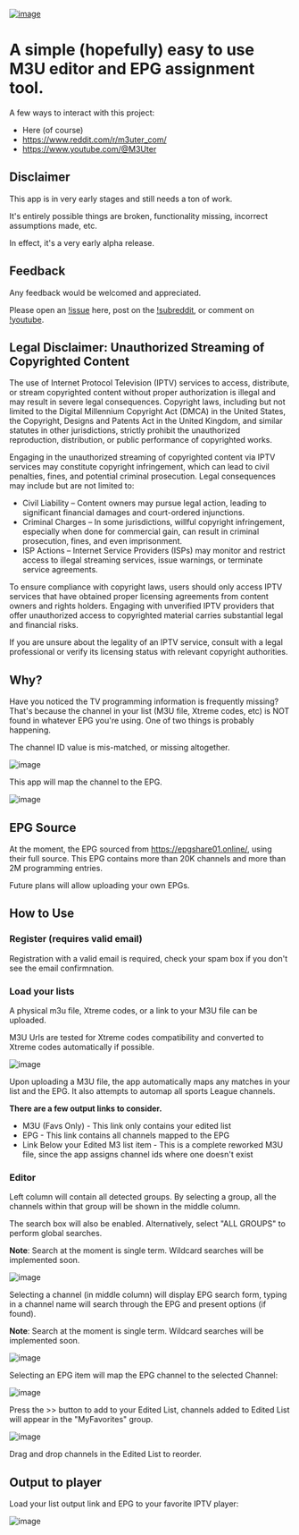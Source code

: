 [![image](https://github.com/user-attachments/assets/bde94e84-1db4-49d9-91e6-6939857a96e4)](https://app.m3uter.com/)

# A simple (hopefully) easy to use M3U editor and EPG assignment tool.

A few ways to interact with this project:
- Here (of course)
- https://www.reddit.com/r/m3uter_com/
- https://www.youtube.com/@M3Uter

## Disclaimer

This app is in very early stages and still needs a ton of work.

It's entirely possible things are broken, functionality missing, incorrect assumptions made, etc.  

In effect, it's a very early alpha release.

## Feedback

Any feedback would be welcomed and appreciated.

Please open an [!issue](https://github.com/m3uter/m3uter/issues) here, post on the [!subreddit](https://www.reddit.com/r/m3uter_com/), or comment on [!youtube](https://www.youtube.com/@M3Uter).

## Legal Disclaimer: Unauthorized Streaming of Copyrighted Content

The use of Internet Protocol Television (IPTV) services to access, distribute, or stream copyrighted content without proper authorization is illegal and may result in severe legal consequences. Copyright laws, including but not limited to the Digital Millennium Copyright Act (DMCA) in the United States, the Copyright, Designs and Patents Act in the United Kingdom, and similar statutes in other jurisdictions, strictly prohibit the unauthorized reproduction, distribution, or public performance of copyrighted works.

Engaging in the unauthorized streaming of copyrighted content via IPTV services may constitute copyright infringement, which can lead to civil penalties, fines, and potential criminal prosecution. Legal consequences may include but are not limited to:

- Civil Liability – Content owners may pursue legal action, leading to significant financial damages and court-ordered injunctions.
- Criminal Charges – In some jurisdictions, willful copyright infringement, especially when done for commercial gain, can result in criminal prosecution, fines, and even imprisonment.
- ISP Actions – Internet Service Providers (ISPs) may monitor and restrict access to illegal streaming services, issue warnings, or terminate service agreements.

To ensure compliance with copyright laws, users should only access IPTV services that have obtained proper licensing agreements from content owners and rights holders. Engaging with unverified IPTV providers that offer unauthorized access to copyrighted material carries substantial legal and financial risks.

If you are unsure about the legality of an IPTV service, consult with a legal professional or verify its licensing status with relevant copyright authorities.

## Why?

Have you noticed the TV programming information is frequently missing?  That's because the channel in your list (M3U file, Xtreme codes, etc) is NOT found in whatever EPG you're using.  One of two things is probably happening.

The channel ID value is mis-matched, or missing altogether.

![image](https://github.com/user-attachments/assets/e135a74b-ad79-4bad-9374-c31cda054f64)

This app will map the channel to the EPG.

![image](https://github.com/user-attachments/assets/967e7ea9-69f1-4af9-ab03-08fb854b0519)

## EPG Source

At the moment, the EPG sourced from https://epgshare01.online/, using their full source.  This EPG contains more than 20K channels and more than 2M programming entries.

Future plans will allow uploading your own EPGs.

## How to Use

### Register (requires valid email)

Registration with a valid email is required, check your spam box if you don't see the email confirmnation.

### Load your lists 

A physical m3u file, Xtreme codes, or a link to your M3U file can be uploaded.

M3U Urls are tested for Xtreme codes compatibility and converted to Xtreme codes automatically if possible.

![image](https://github.com/user-attachments/assets/cca37dcc-a128-45a1-89e4-ff63e315c88b)

Upon uploading a M3U file, the app automatically maps any matches in your list and the EPG.  It also attempts to automap all sports League channels.

**There are a few output links to consider.**

- M3U (Favs Only) - This link only contains your edited list
- EPG - This link contains all channels mapped to the EPG
- Link Below your Edited M3 list item - This is a complete reworked M3U file, since the app assigns channel ids where one doesn't exist

### Editor

Left column will contain all detected groups.  By selecting a group, all the channels within that group will be shown in the middle column.

The search box will also be enabled.  Alternatively, select "ALL GROUPS" to perform global searches.

**Note**: Search at the moment is single term.  Wildcard searches will be implemented soon.

![image](https://github.com/user-attachments/assets/53fd886d-a58a-4103-9799-a1bcb32ebddd)

Selecting a channel (in middle column) will display EPG search form, typing in a channel name will search through the EPG and present options (if found).

**Note**: Search at the moment is single term.  Wildcard searches will be implemented soon.

![image](https://github.com/user-attachments/assets/8da9052f-d9eb-4fe7-82c3-a1038de3aaf3)

Selecting an EPG item will map the EPG channel to the selected Channel:

![image](https://github.com/user-attachments/assets/b1421efc-867c-4528-aa12-4c7d19268f17)

Press the >> button to add to your Edited List, channels added to Edited List will appear in the "MyFavorites" group.

![image](https://github.com/user-attachments/assets/4679fdb1-435c-4b2b-a2ba-0903d58936d1)

Drag and drop channels in the Edited List to reorder.


## Output to player

Load your list output link and EPG to your favorite IPTV player:

![image](https://github.com/user-attachments/assets/4447ce2c-d93b-48a6-8fbb-4adfc1c9f1be)







































